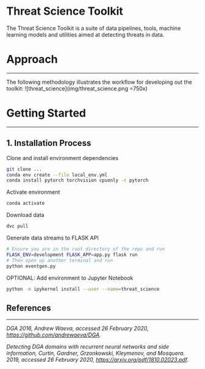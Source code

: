 # Threat Science Toolkit 

The Threat Science Toolkit is a suite of data pipelines, tools, machine learning models and utilities aimed at detecting threats in data.

# Approach
---
The following methodology illustrates the workflow for developing out the toolkit:
![threat_science](img/threat_science.png =750x)

# Getting Started
---

## 1. Installation Process

Clone and install environment dependencies
```bash
git clone ...
conda env create --file local_env.yml
conda install pytorch torchvision cpuonly -c pytorch
```

Activate environment
```bash
conda activate
```

Download data
```bash
dvc pull
```

Generate data streams to FLASK API
```bash
# Ensure you are in the root directory of the repo and run
FLASK_ENV=development FLASK_APP=app.py flask run
# Then open up another terminal and run
python eventgen.py
```

OPTIONAL: Add environment to Jupyter Notebook
```bash
python -m ipykernel install --user --name=threat_science
```

## References
---

*DGA 2016, Andrew Waeva, accessed 26 February 2020, https://github.com/andrewaeva/DGA.*

*Detecting DGA domains with recurrent neural networks and side information, Curtin, Gardner, Grzonkowski, Kleymenov, and Mosquera. 2019, accessed 26 February 2020, https://arxiv.org/pdf/1810.02023.pdf.*